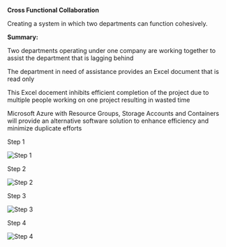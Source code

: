 <p> <strong>Cross Functional Collaboration</strong></p>

Creating a system in which two departments can function cohesively.

<p> <strong>Summary:</strong></p>

  Two departments operating under one company are working together to assist the department that is lagging behind
  
  The department in need of assistance provides an Excel document that is read only
  
  This Excel docement inhibits efficient completion of the project due to multiple people working on one project resulting in wasted time
  
  Microsoft Azure with Resource Groups, Storage Accounts and Containers will provide an alternative software solution to enhance efficiency and minimize duplicate efforts

Step 1

![Step 1](https://github.com/jasminesguillory/crossfunctionalcollaboration/assets/144185629/67309b03-dcff-4baf-9703-386b04258895)


Step 2

![Step 2](https://github.com/jasminesguillory/crossfunctionalcollaboration/assets/144185629/8046cfd1-453d-44f3-b3e3-d0bf129f65fc)


Step 3

![Step 3](https://github.com/jasminesguillory/crossfunctionalcollaboration/assets/144185629/4d8e70c3-958b-40b6-8f77-ae99d9eb0c7f)

Step 4

![Step 4](https://github.com/jasminesguillory/crossfunctionalcollaboration/assets/144185629/3ef9ed33-9df1-4c59-ae61-c0f44ec1e46a)
